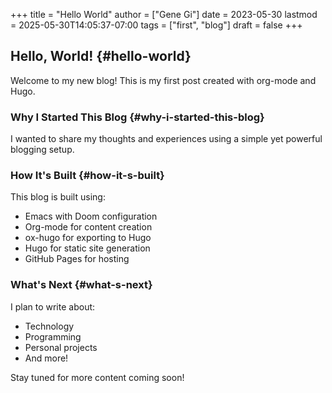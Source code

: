 +++
title = "Hello World"
author = ["Gene Gi"]
date = 2023-05-30
lastmod = 2025-05-30T14:05:37-07:00
tags = ["first", "blog"]
draft = false
+++

## Hello, World! {#hello-world}

Welcome to my new blog! This is my first post created with org-mode and Hugo.


### Why I Started This Blog {#why-i-started-this-blog}

I wanted to share my thoughts and experiences using a simple yet powerful blogging setup.


### How It's Built {#how-it-s-built}

This blog is built using:

-   Emacs with Doom configuration
-   Org-mode for content creation
-   ox-hugo for exporting to Hugo
-   Hugo for static site generation
-   GitHub Pages for hosting


### What's Next {#what-s-next}

I plan to write about:

-   Technology
-   Programming
-   Personal projects
-   And more!

Stay tuned for more content coming soon!
